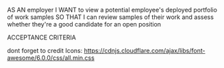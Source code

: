 AS AN employer
I WANT to view a potential employee's deployed portfolio of work samples
SO THAT I can review samples of their work and assess whether they're a good candidate for an open position

ACCEPTANCE CRITERIA






dont forget to credit Icons: https://cdnjs.cloudflare.com/ajax/libs/font-awesome/6.0.0/css/all.min.css 